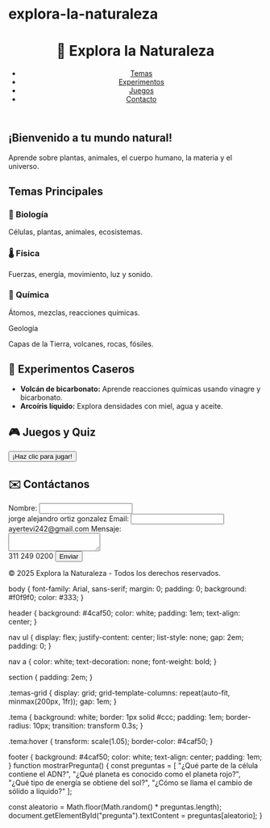 # explora-la-naturaleza
<!DOCTYPE html>
<html lang="es">
<head>
  <meta charset="UTF-8" />
  <meta name="viewport" content="width=device-width, initial-scale=1.0" />
  <title>Explora la Naturaleza</title>
  <link rel="stylesheet" href="style.css" />
</head>
<body>
  <header>
    <h1>🌿 Explora la Naturaleza</h1>
    <nav>
      <ul>
        <li><a href="#temas">Temas</a></li>
        <li><a href="#experimentos">Experimentos</a></li>
        <li><a href="#juegos">Juegos</a></li>
        <li><a href="#contacto">Contacto</a></li>
      </ul>
    </nav>
  </header>

  <section id="bienvenida">
    <h2>¡Bienvenido a tu mundo natural!</h2>
    <p>Aprende sobre plantas, animales, el cuerpo humano, la materia y el universo.</p>
  </section>

  <section id="temas">
    <h2>Temas Principales</h2>
    <div class="temas-grid">
      <div class="tema"><h3>🧬 Biología</h3><p>Células, plantas, animales, ecosistemas.</p></div>
      <div class="tema"><h3>🌡️ Física</h3><p>Fuerzas, energía, movimiento, luz y sonido.</p></div>
      <div class="tema"><h3>🧪 Química</h3><p>Átomos, mezclas, reacciones químicas.</p></div>
      <div class="tema"><h3🌍> Geología</h3><p>Capas de la Tierra, volcanes, rocas, fósiles.</p></div>
    </div>
  </section>

  <section id="experimentos">
    <h2>🔬 Experimentos Caseros</h2>
    <ul>
      <li><strong>Volcán de bicarbonato:</strong> Aprende reacciones químicas usando vinagre y bicarbonato.</li>
      <li><strong>Arcoíris líquido:</strong> Explora densidades con miel, agua y aceite.</li>
    </ul>
  </section>

  <section id="juegos">
    <h2>🎮 Juegos y Quiz</h2>
    <button onclick="mostrarPregunta()">¡Haz clic para jugar!</button>
    <p id="pregunta"></p>
  </section>

  <section id="contacto">
    <h2>✉️ Contáctanos</h2>
    <form>
      <label>Nombre: <input type="text" required /></label><br /> jorge alejandro ortiz gonzalez
      <label>Email: <input type="email" required /></label><br /> ayertevi242@gmail.com
      <label>Mensaje:<br /><textarea required></textarea></label><br /> 311 249 0200
      <button type="submit">Enviar</button>
    </form>
  </section>

  <footer>
    <p>© 2025 Explora la Naturaleza - Todos los derechos reservados.</p>
  </footer>

  <script src="script.js"></script>
</body>
</html>
body {
  font-family: Arial, sans-serif;
  margin: 0;
  padding: 0;
  background: #f0f9f0;
  color: #333;
}

header {
  background: #4caf50;
  color: white;
  padding: 1em;
  text-align: center;
}

nav ul {
  display: flex;
  justify-content: center;
  list-style: none;
  gap: 2em;
  padding: 0;
}

nav a {
  color: white;
  text-decoration: none;
  font-weight: bold;
}

section {
  padding: 2em;
}

.temas-grid {
  display: grid;
  grid-template-columns: repeat(auto-fit, minmax(200px, 1fr));
  gap: 1em;
}

.tema {
  background: white;
  border: 1px solid #ccc;
  padding: 1em;
  border-radius: 10px;
  transition: transform 0.3s;
}

.tema:hover {
  transform: scale(1.05);
  border-color: #4caf50;
}

footer {
  background: #4caf50;
  color: white;
  text-align: center;
  padding: 1em;
}
function mostrarPregunta() {
  const preguntas = [
    "¿Qué parte de la célula contiene el ADN?",
    "¿Qué planeta es conocido como el planeta rojo?",
    "¿Qué tipo de energía se obtiene del sol?",
    "¿Cómo se llama el cambio de sólido a líquido?"
  ];

  const aleatorio = Math.floor(Math.random() * preguntas.length);
  document.getElementById("pregunta").textContent = preguntas[aleatorio];
}
